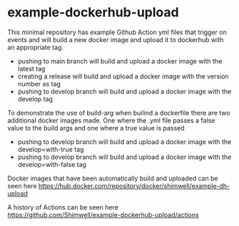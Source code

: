 # example-dockerhub-upload

This minimal repository has example Github Action yml files that trigger on
events and will build a new docker image and upload it to dockerhub with an
appropriate tag.

- pushing to main branch will build and upload a docker image with the latest tag
- creating a release will build and upload a docker image with the version number as tag
- pushing to develop branch will build and upload a docker image with the develop tag

To demonstrate the use of build-arg when builind a dockerfile there are two
additional docker images made. One where the .yml file passes a false value to
the build args and one where a true value is passed

- pushing to develop branch will build and upload a docker image with the develop=with-true tag
- pushing to develop branch will build and upload a docker image with the develop=with-false tag


Docker images that have been automatically build and uploaded can be seen here https://hub.docker.com/repository/docker/shimwell/example-dh-upload

A history of Actions can be seen here https://github.com/Shimwell/example-dockerhub-upload/actions

